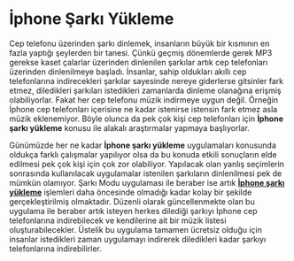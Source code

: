 # İphone Şarkı Yükleme
Cep telefonu üzerinden şarkı dinlemek, insanların büyük bir kısmının en fazla yaptığı şeylerden bir tanesi. Çünkü geçmiş dönemlerde gerek MP3 gerekse kaset çalarlar üzerinden dinlenilen şarkılar artık cep telefonları üzerinden dinlenilmeye başladı. İnsanlar, sahip oldukları akıllı cep telefonlarına indirecekleri şarkılar sayesinde nereye giderlerse gitsinler fark etmez, diledikleri şarkıları istedikleri zamanlarda dinleme olanağına erişmiş olabiliyorlar. Fakat her cep telefonu müzik indirmeye uygun değil. Örneğin İphone cep telefonları içerisine ne kadar istenirse istensin fark etmez asla müzik eklenemiyor. Böyle olunca da pek çok kişi cep telefonları için **İphone şarkı yükleme** konusu ile alakalı araştırmalar yapmaya başlıyorlar. 

Günümüzde her ne kadar **İphone şarkı yükleme** uygulamaları konusunda oldukça farklı çalışmalar yapılıyor olsa da bu konuda etkili sonuçların elde edilmesi pek çok kişi için çok zor olabiliyor. Yapılacak olan yanlış seçimlerin sonrasında kullanılacak uygulamalar istenilen şarkıların dinlenilmesi pek de mümkün olamıyor. Şarkı Modu uygulaması ile beraber ise artık [**İphone şarkı yükleme**](https://www.eniyiuygulama.com/muzik-modu/ "iphone şarkı yükleme") işlemleri daha öncesinde olmadığı kadar kolay bir şekilde gerçekleştirilmiş olmaktadır. Düzenli olarak güncellenmekte olan bu uygulama ile beraber artık isteyen herkes dilediği şarkıyı İphone cep telefonlarına indirebilecek ve kendilerine ait bir müzik listesi oluşturabilecekler. Üstelik bu uygulama tamamen ücretsiz olduğu için insanlar istedikleri zaman uygulamayı indirerek diledikleri kadar şarkıyı telefonlarına indirebilirler. 
